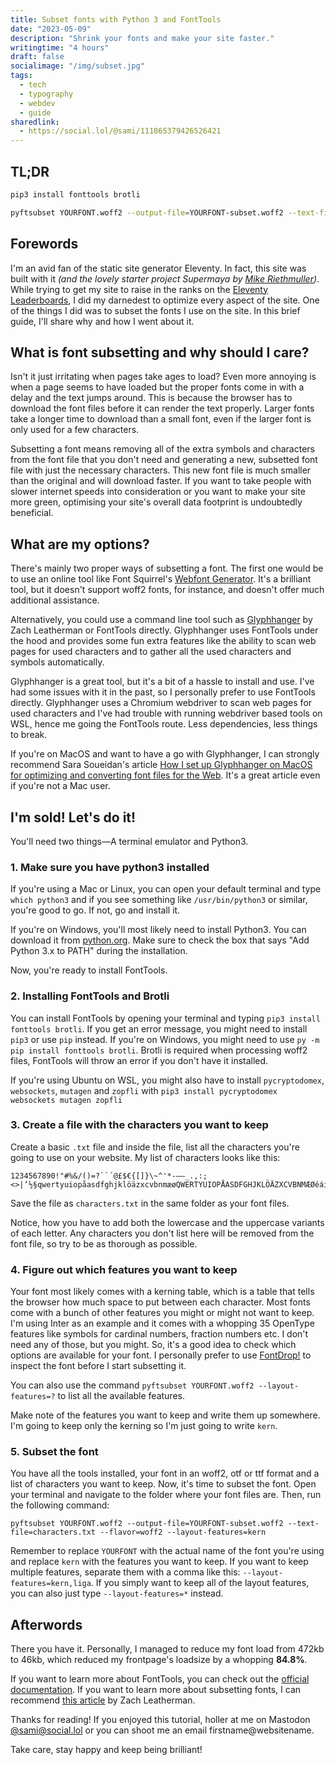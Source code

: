 ```yaml
---
title: Subset fonts with Python 3 and FontTools
date: "2023-05-09"
description: "Shrink your fonts and make your site faster."
writingtime: "4 hours"
draft: false
socialimage: "/img/subset.jpg"
tags:
  - tech
  - typography
  - webdev
  - guide
sharedlink:
  - https://social.lol/@sami/111865379426526421
---
```


## TL;DR

```bash
pip3 install fonttools brotli

pyftsubset YOURFONT.woff2 --output-file=YOURFONT-subset.woff2 --text-file=characters.txt --flavor=woff2 --layout-features=kern
```

## Forewords

I'm an avid fan of the static site generator Eleventy. In fact, this site was built with it _(and the lovely starter project Supermaya by [Mike Riethmuller](https://github.com/MadeByMike/supermaya))_. While trying to get my site to raise in the ranks on the [Eleventy Leaderboards](https://www.11ty.dev/speedlify/httpster-io/), I did my darnedest to optimize every aspect of the site. One of the things I did was to subset the fonts I use on the site. In this brief guide, I'll share why and how I went about it.

## What is font subsetting and why should I care?

Isn't it just irritating when pages take ages to load? Even more annoying is when a page seems to have loaded but the proper fonts come in with a delay and the text jumps around. This is because the browser has to download the font files before it can render the text properly. Larger fonts take a longer time to download than a small font, even if the larger font is only used for a few characters.

Subsetting a font means removing all of the extra symbols and characters from the font file that you don't need and generating a new, subsetted font file with just the necessary characters. This new font file is much smaller than the original and will download faster. If you want to take people with slower internet speeds into consideration or you want to make your site more green, optimising your site's overall data footprint is undoubtedly beneficial.

## What are my options?

There's mainly two proper ways of subsetting a font. The first one would be to use an online tool like Font Squirrel's [Webfont Generator](https://www.fontsquirrel.com/tools/webfont-generator). It's a brilliant tool, but it doesn't support woff2 fonts, for instance, and doesn't offer much additional assistance.

Alternatively, you could use a command line tool such as [Glyphhanger](https://github.com/zachleat/glyphhanger) by Zach Leatherman or FontTools directly. Glyphhanger uses FontTools under the hood and provides some fun extra features like the ability to scan web pages for used characters and to gather all the used characters and symbols automatically. 

Glyphhanger is a great tool, but it's a bit of a hassle to install and use. I've had some issues with it in the past, so I personally prefer to use FontTools directly. Glyphhanger uses a Chromium webdriver to scan web pages for used characters and I've had trouble with running webdriver based tools on WSL, hence me going the FontTools route. Less dependencies, less things to break.

If you're on MacOS and want to have a go with Glyphhanger, I can strongly recommend Sara Soueidan's article [How I set up Glyphhanger on MacOS for optimizing and converting font files for the Web](https://www.sarasoueidan.com/blog/glyphhanger/). It's a great article even if you're not a Mac user.

## I'm sold! Let's do it!

You'll need two things—A terminal emulator and Python3.

### 1. Make sure you have python3 installed
If you're using a Mac or Linux, you can open your default terminal and type `which python3` and if you see something like `/usr/bin/python3` or similar, you're good to go. If not, go and install it. 

If you're on Windows, you'll most likely need to install Python3. You can download it from [python.org](https://www.python.org/downloads/). Make sure to check the box that says "Add Python 3.x to PATH" during the installation.

Now, you're ready to install FontTools.

### 2. Installing FontTools and Brotli
You can install FontTools by opening your terminal and typing `pip3 install fonttools brotli`. If you get an error message, you might need to install `pip3` or use `pip` instead. If you're on Windows, you might need to use `py -m pip install fonttools brotli`. Brotli is required when processing woff2 files, FontTools will throw an error if you don't have it installed.

If you're using Ubuntu on WSL, you might also have to install `pycryptodomex`, `websockets`, `mutagen` and `zopfli` with `pip3 install pycryptodomex websockets mutagen zopfli`

### 3. Create a file with the characters you want to keep

Create a basic `.txt` file and inside the file, list all the characters you're going to use on your website. My list of characters looks like this:

```
1234567890!"#%&/()=?``´@£$€{[]}\~^'*-–—_.,:;<>|’½§qwertyuiopåasdfghjklöäzxcvbnmæøQWERTYUIOPÅASDFGHJKLÖÄZXCVBNMÆØéáíçñëèāÉÁÍÇÑËÈĀ
```

Save the file as `characters.txt` in the same folder as your font files.

Notice, how you have to add both the lowercase and the uppercase variants of each letter. Any characters you don't list here will be removed from the font file, so try to be as thorough as possible.

### 4. Figure out which features you want to keep

Your font most likely comes with a kerning table, which is a table that tells the browser how much space to put between each character. Most fonts come with a bunch of other features you might or might not want to keep. I'm using Inter as an example and it comes with a whopping 35 OpenType features like symbols for cardinal numbers, fraction numbers etc. I don't need any of those, but you might. So, it's a good idea to check which options are available for your font. I personally prefer to use [FontDrop!](https://fontdrop.info/) to inspect the font before I start subsetting it.

You can also use the command `pyftsubset YOURFONT.woff2 --layout-features=?` to list all the available features.

Make note of the features you want to keep and write them up somewhere. I'm going to keep only the kerning so I'm just going to write `kern`.

### 5. Subset the font

You have all the tools installed, your font in an woff2, otf or ttf format and a list of characters you want to keep. Now, it's time to subset the font. Open your terminal and navigate to the folder where your font files are. Then, run the following command:

```
pyftsubset YOURFONT.woff2 --output-file=YOURFONT-subset.woff2 --text-file=characters.txt --flavor=woff2 --layout-features=kern
```

Remember to replace `YOURFONT` with the actual name of the font you're using and replace `kern` with the features you want to keep. If you want to keep multiple features, separate them with a comma like this: `--layout-features=kern,liga`. If you simply want to keep all of the layout features, you can also just type `--layout-features=*` instead.


## Afterwords

There you have it. Personally, I managed to reduce my font load from 472kb to 46kb, which reduced my frontpage's loadsize by a whopping __84.8%__.

If you want to learn more about FontTools, you can check out the [official documentation](https://fonttools.readthedocs.io/en/latest/). If you want to learn more about subsetting fonts, I can recommend [this article](https://www.zachleat.com/web/subset-webfonts/) by Zach Leatherman.

Thanks for reading! If you enjoyed this tutorial, holler at me on Mastodon [@sami@social.lol](https://social.lol/@sami) or you can shoot me an email firstname@websitename. 

Take care, stay happy and keep being brilliant!

